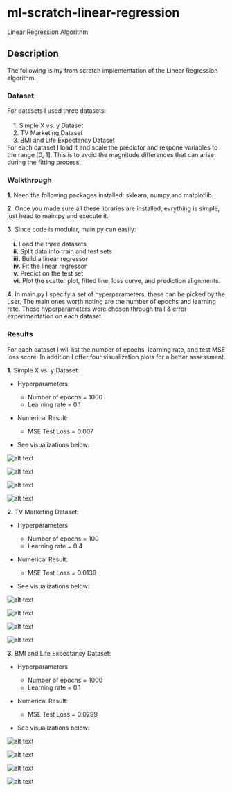 # ml-scratch-linear-regression
Linear Regression Algorithm

## **Description**
The following is my from scratch implementation of the Linear Regression algorithm.

### **Dataset**

For datasets I used three datasets: \
\
    &emsp;1. Simple X vs. y Dataset \
    &emsp;2. TV Marketing Dataset \
    &emsp;3. BMI and Life Expectancy Dataset
\
For each dataset I load it and scale the predictor and respone variables to the range [0, 1]. This is to avoid the magnitude differences that can arise during the fitting process.

### **Walkthrough**

**1.** Need the following packages installed: sklearn, numpy,and matplotlib.

**2.** Once you made sure all these libraries are installed, evrything is simple, just head to main.py and execute it.

**3.** Since code is modular, main.py can easily: \
\
    &emsp;**i.** Load the three datasets \
    &emsp;**ii.** Split data into train and test sets \
    &emsp;**iii.** Build a linear regressor \
    &emsp;**iv.** Fit the linear regressor \
    &emsp;**v.** Predict on the test set \
    &emsp;**vi.** Plot the scatter plot, fitted line, loss curve, and prediction alignments.

**4.** In main.py I specify a set of hyperparameters, these can be picked by the user. The main ones worth noting are the number of epochs and learning rate. These hyperparameters were chosen through trail & error experimentation on each dataset.

### **Results**

For each dataset I will list the number of epochs, learning rate, and test MSE loss score.
In addition I offer four visualization plots for a better assessment.

**1.** Simple X vs. y Dataset:

- Hyperparameters
     - Number of epochs = 1000
     - Learning rate = 0.1
 
- Numerical Result:
     - MSE Test Loss = 0.007

- See visualizations below:

![alt text](https://github.com/ZainUFarhat/ml-scratch-linear-regression/blob/main/plots/xy/xy_scatter.png?raw=true)

![alt text](https://github.com/ZainUFarhat/ml-scratch-linear-regression/blob/main/plots/xy/xy_loss.png?raw=true)

![alt text](https://github.com/ZainUFarhat/ml-scratch-linear-regression/blob/main/plots/xy/xy_fitted.png?raw=true)

![alt text](https://github.com/ZainUFarhat/ml-scratch-linear-regression/blob/main/plots/xy/xy_alignment.png?raw=true)

**2.** TV Marketing Dataset:

- Hyperparameters
     - Number of epochs = 100
     - Learning rate = 0.4
 
- Numerical Result:
     - MSE Test Loss = 0.0139

- See visualizations below:

![alt text](https://github.com/ZainUFarhat/ml-scratch-linear-regression/blob/main/plots/tv/tv_scatter.png?raw=true)

![alt text](https://github.com/ZainUFarhat/ml-scratch-linear-regression/blob/main/plots/tv/tv_loss.png?raw=true)

![alt text](https://github.com/ZainUFarhat/ml-scratch-linear-regression/blob/main/plots/tv/tv_fitted.png?raw=true)

![alt text](https://github.com/ZainUFarhat/ml-scratch-linear-regression/blob/main/plots/tv/tv_alignment.png?raw=true)

**3.** BMI and Life Expectancy Dataset:

- Hyperparameters
     - Number of epochs = 1000
     - Learning rate = 0.1
 
- Numerical Result:
     - MSE Test Loss = 0.0299

- See visualizations below:

![alt text](https://github.com/ZainUFarhat/ml-scratch-linear-regression/blob/main/plots/bmi/bmi_scatter.png?raw=true)

![alt text](https://github.com/ZainUFarhat/ml-scratch-linear-regression/blob/main/plots/bmi/bmi_loss.png?raw=true)

![alt text](https://github.com/ZainUFarhat/ml-scratch-linear-regression/blob/main/plots/bmi/bmi_fitted.png?raw=true)

![alt text](https://github.com/ZainUFarhat/ml-scratch-linear-regression/blob/main/plots/bmi/bmi_alignment.png?raw=true)